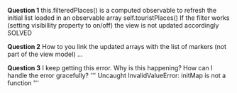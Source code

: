 
**Question 1**
this.filteredPlaces() is a computed observable to refresh the initial list loaded in an observable array self.touristPlaces()
If the filter works (setting visibillity property to on/off) the view is not updated accordingly
SOLVED

**Question 2**
How to you link the updated arrays with the list of markers (not part of the view model) ...

**Question 3**
I keep getting this error. Why is this happening?
How can I handle the error gracefully?
'''
Uncaught InvalidValueError: initMap is not a function
'''